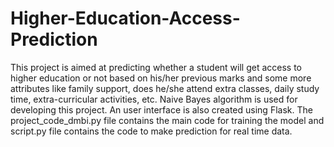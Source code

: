 # Higher-Education-Access-Prediction
This project is aimed at predicting whether a student will get access to higher education or not based on his/her previous marks and some more attributes like family support, does he/she attend extra classes, daily study time, extra-curricular activities, etc. Naive Bayes algorithm is used for developing this project. An user interface is also created using Flask. The project_code_dmbi.py file contains the main code for training the model and script.py file contains the code to make prediction for real time data.
